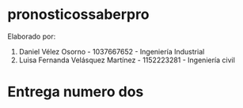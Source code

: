 # pronosticossaberpro
Elaborado por:
1. Daniel Vélez Osorno - 1037667652 - Ingeniería Industrial
2. Luisa Fernanda Velásquez Martínez - 1152223281 - Ingeniería civil
# Entrega numero dos
